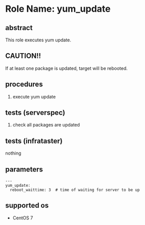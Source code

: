 # Role Name: yum_update

## abstract
This role executes yum update.  

## CAUTION!!
If at least one package is updated, target will be rebooted.

## procedures
1. execute yum update

## tests (serverspec)
1. check all packages are updated

## tests (infrataster)
nothing

## parameters
```
---
yum_update:
  reboot_waittime: 3  # time of waiting for server to be up 
```

## supported os
* CentOS 7
